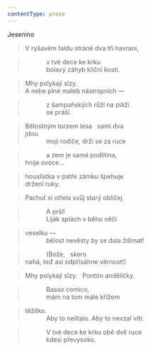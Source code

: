```yaml
---
contentType: prose
---
```


Jesenino

> V ryšavém faldu stráně dva tři havrani,

>             v tvé dece ke krku  
>             bolavý záhyb klíční kosti.

> Mhy polykají slzy.  
> A nebe plné maleb nástropních —

>             z šampaňských růží na pláži  
>             se práší.

> Bělostným torzem lesa   sami dva  
> jdou  
>             moji rodiče, drží se za ruce

>             a zem je samá podlitina,  
> hnije ovoce…

> houslistka v patře zámku špehuje  
> držení ruky.

> Pachuť si otřela svůj starý obličej.

>             A prší!  
>             Liják splách v běhu něčí

> veselku —  
>             bělost nevěsty by se dala ždímat!

>             (Bože,   skoro  
> nahá, teď asi odpřísáhne věrnost!)

> Mhy polykají slzy.   Pontón andělíčky.

>             Basso comico,  
>             mám na tom mále křížem

> těžítko.  
>             Aby to nelítalo. Aby to nevzal vítr.

>             V tvé dece ke krku obě dvě ruce  
>             kdesi převysoko.
